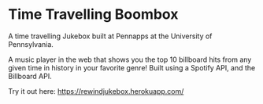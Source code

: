 # Time Travelling Boombox


A time travelling Jukebox built at Pennapps at the University of Pennsylvania.

A music player in the web that shows you the top 10 billboard hits from any given time in history in your favorite genre! Built using a Spotify API, and the Billboard API.

Try it out here: https://rewindjukebox.herokuapp.com/
